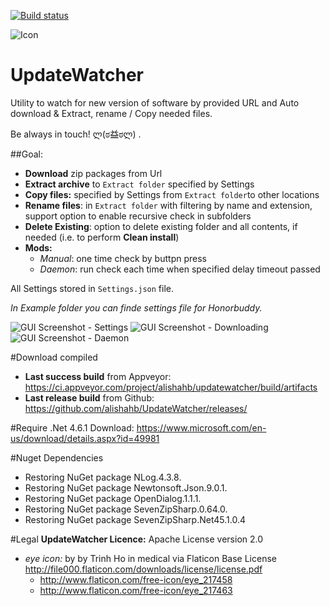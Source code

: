 [![Build status](https://ci.appveyor.com/api/projects/status/3rgccemaeafr2jv8?svg=true)](https://ci.appveyor.com/project/alishahb/updatewatcher)

![Icon](https://snag.gy/9EupgT.jpg) 
# UpdateWatcher
Utility to watch for new version of software by provided URL and Auto download & Extract, rename / Copy needed files.

Be always in touch! ლ(ಠ益ಠლ) .

##Goal:
* **Download** zip packages from Url
* **Extract archive** to `Extract folder` specified by Settings
* **Copy files:** specified by Settings from `Extract folder`to other locations
* **Rename files**: in `Extract folder` with filtering by name and extension, support option to enable recursive check in subfolders
* **Delete Existing**: option to delete existing folder and all contents, if needed (i.e. to perform **Clean install**)
* **Mods:** 
  * _Manual_: one time check by buttpn press
  * _Daemon_: run check each time when specified delay timeout passed

All Settings stored in `Settings.json` file.

_In Example folder you can finde settings file for Honorbuddy._

![GUI Screenshot - Settings](https://snag.gy/oIhLnd.jpg)
![GUI Screenshot - Downloading](https://snag.gy/AIFkOP.jpg)
![GUI Screenshot - Daemon](https://snag.gy/AcR0vB.jpg)


#Download compiled
* **Last success build** from Appveyor: https://ci.appveyor.com/project/alishahb/updatewatcher/build/artifacts
* **Last release build** from Github: https://github.com/alishahb/UpdateWatcher/releases/

#Require .Net 4.6.1
Download: https://www.microsoft.com/en-us/download/details.aspx?id=49981

#Nuget Dependencies
* Restoring NuGet package NLog.4.3.8.
* Restoring NuGet package Newtonsoft.Json.9.0.1.
* Restoring NuGet package OpenDialog.1.1.1.
* Restoring NuGet package SevenZipSharp.0.64.0.
* Restoring NuGet package SevenZipSharp.Net45.1.0.4

#Legal
**UpdateWatcher Licence:** Apache License version 2.0

* _eye icon:_ by by Trinh Ho in medical via Flaticon Base License http://file000.flaticon.com/downloads/license/license.pdf
  * http://www.flaticon.com/free-icon/eye_217458
  * http://www.flaticon.com/free-icon/eye_217463
